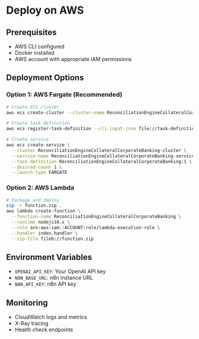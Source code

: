 # Deploy on AWS

## Prerequisites
- AWS CLI configured
- Docker installed
- AWS account with appropriate IAM permissions

## Deployment Options

### Option 1: AWS Fargate (Recommended)
```bash
# Create ECS cluster
aws ecs create-cluster --cluster-name ReconciliationEngineCollateralCorporateBanking-cluster

# Create task definition
aws ecs register-task-definition --cli-input-json file://task-definition.json

# Create service
aws ecs create-service \
  --cluster ReconciliationEngineCollateralCorporateBanking-cluster \
  --service-name ReconciliationEngineCollateralCorporateBanking-service \
  --task-definition ReconciliationEngineCollateralCorporateBanking:1 \
  --desired-count 1 \
  --launch-type FARGATE
```

### Option 2: AWS Lambda
```bash
# Package and deploy
zip -r function.zip .
aws lambda create-function \
  --function-name ReconciliationEngineCollateralCorporateBanking \
  --runtime nodejs18.x \
  --role arn:aws:iam::ACCOUNT:role/lambda-execution-role \
  --handler index.handler \
  --zip-file fileb://function.zip
```

## Environment Variables
- `OPENAI_API_KEY`: Your OpenAI API key
- `N8N_BASE_URL`: n8n instance URL
- `N8N_API_KEY`: n8n API key

## Monitoring
- CloudWatch logs and metrics
- X-Ray tracing
- Health check endpoints
